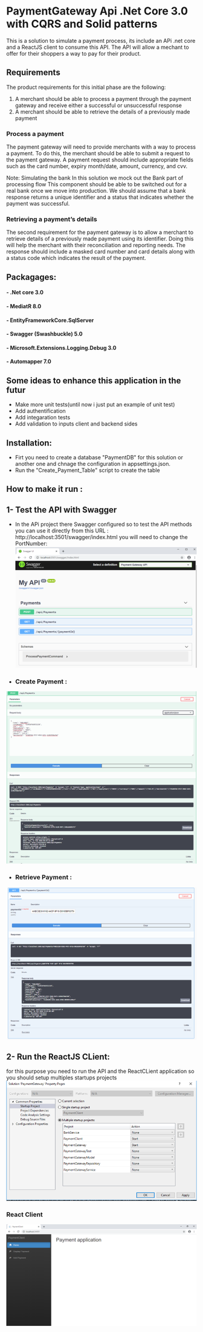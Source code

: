 # PaymentGateway Api .Net Core 3.0 with CQRS and Solid patterns

This is a solution to simulate a payment process, its include an APi .net core and a ReactJS client to consume this API.
The API will allow a mechant to offer for their shoppers a way to pay for their product.

## Requirements
The product requirements for this initial phase are the following:
1. A merchant should be able to process a payment through the payment gateway and receive either a
successful or unsuccessful response
2. A merchant should be able to retrieve the details of a previously made payment

### Process a payment
The payment gateway will need to provide merchants with a way to process a payment. To do this, the
merchant should be able to submit a request to the payment gateway. A payment request should include
appropriate fields such as the card number, expiry month/date, amount, currency, and cvv.

Note: Simulating the bank
In this solution  we mock out the Bank part of processing flow This component should be able to be switched out for a real bank once we move into
production. We should assume that a bank response returns a unique identifier and a status that
indicates whether the payment was successful.

### Retrieving a payment’s details
The second requirement for the payment gateway is to allow a merchant to retrieve details of a
previously made payment using its identifier. Doing this will help the merchant with their reconciliation
and reporting needs. The response should include a masked card number and card details along with a
status code which indicates the result of the payment.

## Packagages:

  ####    - .Net core 3.0
  ####    - MediatR 8.0
  ####    - EntityFrameworkCore.SqlServer 
  ####    - Swagger (Swashbuckle) 5.0
  ####    - Microsoft.Extensions.Logging.Debug 3.0
  ####    - Automapper 7.0

## Some ideas to enhance this application in the futur
- Make more unit tests(until now i just put an example of unit test)
- Add authentification
- Add integaration tests
- Add validation to inputs client and backend sides

## Installation:
- Firt you need to create a database "PaymentDB" for this solution or another one and chnage the configuration in  appsettings.json.
- Run the "Create_Payment_Table" script to create the table 

## How to make it run :
## 1- Test the API with Swagger
- In the APi project there Swagger configured so to test the API methods you can use it directly from this URL : http://localhost:3501/swagger/index.html
you will need to change the  PortNumber:
![alt text](swagger_home.PNG)

- ### Create Payment :
![alt text](post_payment.PNG)

- ### Retrieve Payment :
![alt text](get_payment.PNG)

## 2- Run the ReactJS CLient:
for this purpose you need to run the API and the ReactCLient application so you should setup multiples startups projects
![alt text](set_startup_projects.PNG)

### React Client
![alt text](react_client.PNG)
